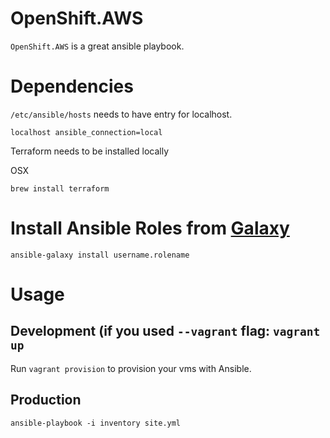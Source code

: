 # OpenShift.AWS

`OpenShift.AWS` is a great ansible playbook.

# Dependencies

`/etc/ansible/hosts` needs to have entry for localhost. 

```
localhost ansible_connection=local
```

Terraform needs to be installed locally

OSX
```
brew install terraform
```


# Install Ansible Roles from [Galaxy](https://galaxy.ansible.com/)

```
ansible-galaxy install username.rolename
```


# Usage

## Development (if you used `--vagrant` flag: `vagrant up`

Run `vagrant provision` to provision your vms with Ansible.

## Production
`ansible-playbook -i inventory site.yml`


